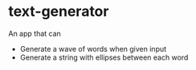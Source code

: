# text-generator
An app that can

- Generate a wave of words when given input
- Generate a string with ellipses between each word
